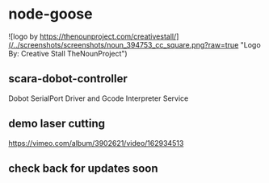 # node-goose

![logo by https://thenounproject.com/creativestall/](/../screenshots/screenshots/noun_394753_cc_square.png?raw=true "Logo By: Creative Stall TheNounProject")
	 
## scara-dobot-controller
Dobot SerialPort Driver and Gcode Interpreter Service 

## demo laser cutting

https://vimeo.com/album/3902621/video/162934513

## check back for updates soon


